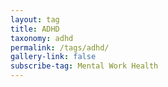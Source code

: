 ```yaml
---
layout: tag
title: ADHD
taxonomy: adhd
permalink: /tags/adhd/
gallery-link: false
subscribe-tag: Mental Work Health
---
```

